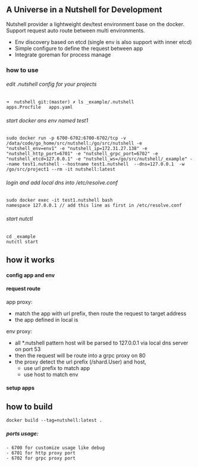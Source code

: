 ## A Universe in a Nutshell for Development
Nutshell provider a lightweight dev/test environment base on the docker. Support request auto route between multi environments.
- Env discovery based on etcd (single env is also support with inner etcd)
- Simple configure to define the request between app
- Integrate goreman for process manage

### how to use

###### edit .nutshell config for your projects

```
➜  nutshell git:(master) ✗ ls _example/.nutshell
apps.Procfile   apps.yaml
```

###### start docker ans env named test1
```
sudo docker run -p 6700-6702:6700-6702/tcp -v /data/code/go_home/src/nutshell:/go/src/nutshell -e "nutshell_env=env1" -e "nutshell_ip=172.31.27.138" -e "nutshell_http_port=6701" -e "nutshell_grpc_port=6702" -e "nutshell_etcd=127.0.0.1" -e "nutshell_ws=/go/src/nutshell/_example" --name test1.nutshell --hostname test1.nutshell  --dns=127.0.0.1  -w /go/src/project1 --rm -it nutshell:latest
```

###### login and add local dns into /etc/resolve.conf 
```
sudo docker exec -it test1.nutshell bash
namespace 127.0.0.1 // add this line as first in /etc/resolve.conf
```

###### start nutctl
```
cd _example
nutctl start
```

## how it works

#### config app and env

#### request route

app proxy:
 - match the app with url prefix, then route the request to target address
 - the app defined in local is 

env proxy:
- all *.nutshell pattern host will be parsed to 127.0.0.1 via local dns server on port 53
- then the request will be route into a grpc proxy on 80
- the proxy detect the url prefix (/shard.User) and host, 
  - use url prefix to match app 
  - use host to match env

#### setup apps

## how to build

```
docker build --tag=nutshell:latest .
```

##### ports usage:
    - 6700 for customize usage like debug
    - 6701 for http proxy port
    - 6702 for grpc proxy port

